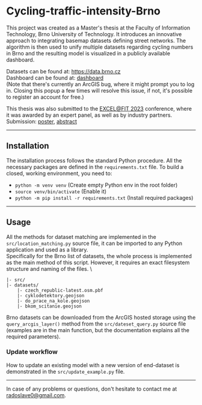 # Cycling-traffic-intensity-Brno

This project was created as a Master's thesis at the Faculty of Information Technology, Brno University of Technology. It introduces an innovative approach to integrating basemap datasets defining street networks. The algorithm is then used to unify multiple datasets regarding cycling numbers in Brno and the resulting model is visualized in a publicly available dashboard.

Datasets can be found at: <https://data.brno.cz> \
Dashboard can be found at: [dashboard](https://fitvut-xelias18.maps.arcgis.com/apps/dashboards/30441a5a3b6f497880474e5e70ccd3e7) \
(Note that there's currently an ArcGIS bug, where it might prompt you to log in. Closing this popup a few times will resolve this issue, if not, it's possible to register an account for free.)

This thesis was also submitted to the [EXCEL@FIT 2023](https://excel.fit.vutbr.cz/) conference, where it was awarded by an expert panel, as well as by industry partners. 
Submission: [poster](https://excel.fit.vutbr.cz/submissions/2023/030/30_poster.pdf), [abstract](https://excel.fit.vutbr.cz/submissions/2023/030/30.pdf)

---

## Installation

The installation process follows the standard Python procedure. All the necessary packages are defined in the `requirements.txt` file.
To build a closed, working environment, you need to:

- `python -m venv venv` (Create empty Python env in the root folder)
- `source venv/bin/activate` (Enable it)
- `python -m pip install -r requirements.txt` (Install required packages)

---

## Usage

All the methods for dataset matching are implemented in the `src/location_matching.py` source file, it can be imported to any Python application and used as a library. \
Specifically for the Brno list of datasets, the whole process is implemented as the main method of this script. However, it requires an exact filesystem structure and naming of the files. \

```tree
|- src/
|- datasets/
    |- czech_republic-latest.osm.pbf
    |- cyklodetektory.geojson
    |- do_prace_na_kole.geojson
    |- bkom_scitanie.geojson
```

Brno datasets can be downloaded from the ArcGIS hosted storage using the `query_arcgis_layer()` method from the `src/dateset_query.py` source file (examples are in the main function, but the documentation explains all the required parameters).

### Update workflow

How to update an existing model with a new version of end-dataset is demonstrated in the `src/update_example.py` file.

---

In case of any problems or questions, don't hesitate to contact me at [radoslave0@gmail.com](mailto:radoslave0@gmail.com).

